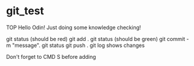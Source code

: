 # git_test
TOP 
Hello Odin!
Just doing some knowledge checking!

git status (should be red)
git add .
git status (should be green)
git commit -m "message".
git status
git push . 
git log shows changes

Don't forget to CMD S before adding